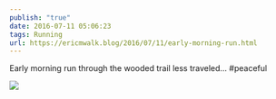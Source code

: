```yaml
---
publish: "true"
date: 2016-07-11 05:06:23
tags: Running
url: https://ericmwalk.blog/2016/07/11/early-morning-run.html
---
```


Early morning run through the wooded trail less traveled... #peaceful

![](https://ericmwalk.blog/uploads/2022/52f8e1ddf4.jpg)